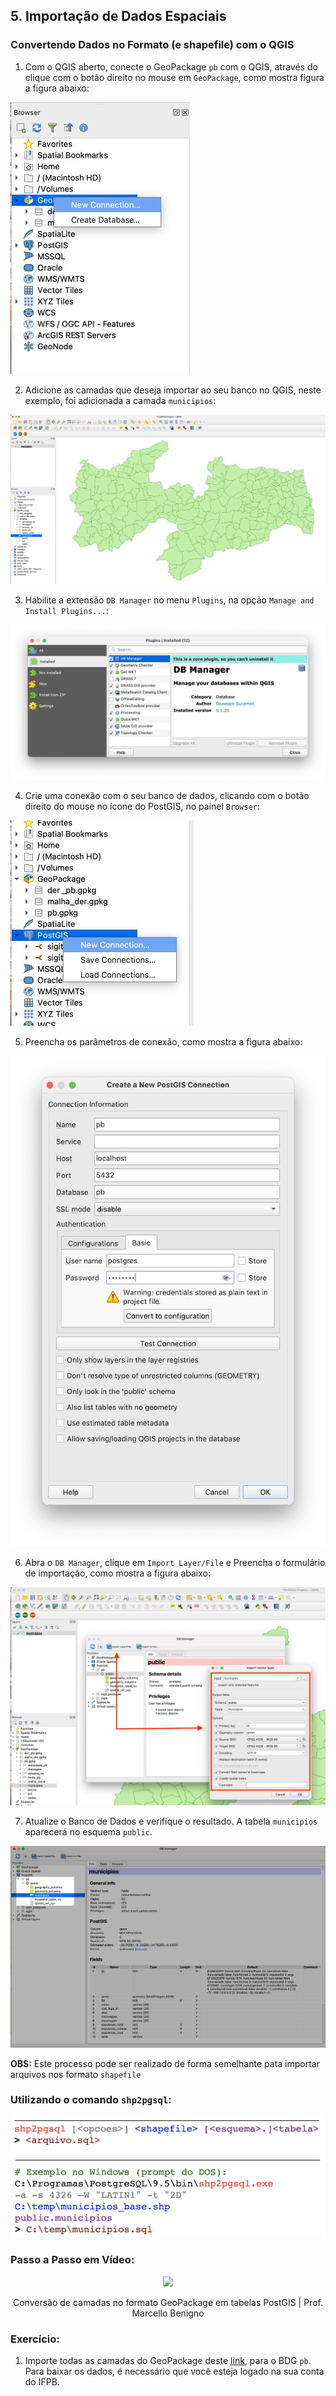 ## 5. Importação de Dados Espaciais

### Convertendo Dados no Formato (e shapefile) com o QGIS

1. Com o QGIS aberto, conecte o GeoPackage `pb` com o QGIS, através do clique com o botão direito no mouse em `GeoPackage`, como mostra figura a figura abaixo:

![](../img/conversao_1.jpg)

2. Adicione as camadas que deseja importar ao seu banco no QGIS, neste exemplo, foi adicionada a camada `municipios`:

![](../img/conversao_2.jpg)

3. Habilite a extensão `DB Manager` no menu `Plugins`, na opção `Manage and Install Plugins...`:

![](../img/conversao_3.jpg)

4. Crie uma conexão com o seu banco de dados, clicando com o botão direito do mouse no ícone do PostGIS, no painel `Browser`:

![](../img/conversao_4.jpg)

5. Preencha os parâmetros de conexão, como mostra a figura abaixo:

![](../img/conversao_5.jpg)

6. Abra o `DB Manager`, clique em `Import Layer/File` e Preencha o formulário de importação, como mostra a figura abaixo:

![](../img/conversao_6.jpg)

7. Atualize o Banco de Dados e verifique o resultado. A tabela `municipios` aparecerá no esquema `public`.

![](../img/conversao_7.jpg)

**OBS:** Este processo pode ser realizado de forma semelhante pata importar arquivos nos formato `shapefile`

### Utilizando o comando `shp2pgsql`:

![](../img/shp2pgsql.jpg)

### Passo a Passo em Vídeo:

<div align="center">

[![](http://img.youtube.com/vi/6WQRTcFF5kg/0.jpg)](http://www.youtube.com/watch?v=6WQRTcFF5kg "Como instalar PostgreSQL com PostGIS no Windows")

Conversão de camadas no formato GeoPackage em tabelas PostGIS | Prof. Marcello Benigno

</div>


### Exercício:

1. Importe todas as camadas do GeoPackage deste [link](https://drive.google.com/file/d/1uBAsmt7UW6enTe4miAxVLK5U98BkvCi4/view?usp=share_link), para o BDG `pb`. Para baixar os dados, é necessário que você esteja logado na sua conta do IFPB.
